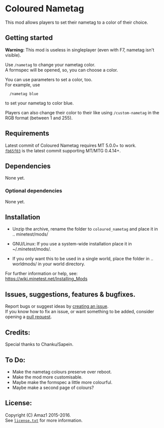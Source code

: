 # Coloured Nametag

This mod allows players to set their nametag to a color of their choice.

## Getting started

**Warning:** This mod is useless in singleplayer (even with F7, nametag isn't visible).

Use `/nametag` to change your nametag color.      
A formspec will be opened, so, you can choose a color.

You can use parameters to set a color, too.   
For example, use

      /nametag blue

to set your nametag to color blue.

Players can also change their color to their like using `/custom-nametag` in the RGB format (between 1 and 255).

## Requirements
Latest commit of Coloured Nametag requires MT 5.0.0+ to work.   
[`fb65f03`](https://github.com/minetest-mods/coloured_nametag/commit/fb65f032011230974e36713d24a51c821c0df68d) is the latest commit supporting MT/MTG 0.4.14+.

## Dependencies

None yet.

### Optional dependencies

None yet.

## Installation
- Unzip the archive, rename the folder to `coloured_nametag` and
place it in .. minetest/mods/

- GNU/Linux: If you use a system-wide installation place
    it in ~/.minetest/mods/.

- If you only want this to be used in a single world, place
    the folder in .. worldmods/ in your world directory.

For further information or help, see:     
https://wiki.minetest.net/Installing_Mods

## Issues, suggestions, features & bugfixes.
Report bugs or suggest ideas by [creating an issue](https://github.com/minetest-mods/coloured_nametag/issues/new).   
If you know how to fix an issue, or want something to be added, consider opening a [pull request](https://github.com/minetest-mods/coloured_nametag/compare).

## Credits:
Special thanks to Chanku/Sapein.

## To Do:
* Make the nametag colours preserve over reboot.
* Make the mod more customisable.
* Maybe make the formspec a little more colourful.
* Maybe make a second page of colours?

## License:
Copyright (C) Amaz1 2015-2016.   
See [`license.txt`](/license.txt) for more information.